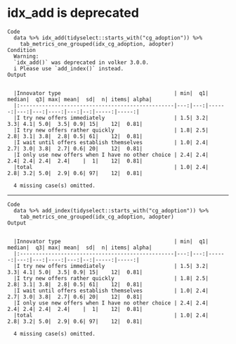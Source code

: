 # idx_add is deprecated

    Code
      data %>% idx_add(tidyselect::starts_with("cg_adoption")) %>%
        tab_metrics_one_grouped(idx_cg_adoption, adopter)
    Condition
      Warning:
      `idx_add()` was deprecated in volker 3.0.0.
      i Please use `add_index()` instead.
    Output
      
      
      |Innovator type                                    | min|  q1| median|  q3| max| mean|  sd|  n| items| alpha|
      |:-------------------------------------------------|---:|---:|------:|---:|---:|----:|---:|--:|-----:|-----:|
      |I try new offers immediately                      | 1.5| 3.2|    3.3| 4.1| 5.0|  3.5| 0.9| 15|    12|  0.81|
      |I try new offers rather quickly                   | 1.8| 2.5|    2.8| 3.1| 3.8|  2.8| 0.5| 61|    12|  0.81|
      |I wait until offers establish themselves          | 1.0| 2.4|    2.7| 3.0| 3.8|  2.7| 0.6| 20|    12|  0.81|
      |I only use new offers when I have no other choice | 2.4| 2.4|    2.4| 2.4| 2.4|  2.4|    |  1|    12|  0.81|
      |total                                             | 1.0| 2.4|    2.8| 3.2| 5.0|  2.9| 0.6| 97|    12|  0.81|
      
      4 missing case(s) omitted.
      

---

    Code
      data %>% add_index(tidyselect::starts_with("cg_adoption")) %>%
        tab_metrics_one_grouped(idx_cg_adoption, adopter)
    Output
      
      
      |Innovator type                                    | min|  q1| median|  q3| max| mean|  sd|  n| items| alpha|
      |:-------------------------------------------------|---:|---:|------:|---:|---:|----:|---:|--:|-----:|-----:|
      |I try new offers immediately                      | 1.5| 3.2|    3.3| 4.1| 5.0|  3.5| 0.9| 15|    12|  0.81|
      |I try new offers rather quickly                   | 1.8| 2.5|    2.8| 3.1| 3.8|  2.8| 0.5| 61|    12|  0.81|
      |I wait until offers establish themselves          | 1.0| 2.4|    2.7| 3.0| 3.8|  2.7| 0.6| 20|    12|  0.81|
      |I only use new offers when I have no other choice | 2.4| 2.4|    2.4| 2.4| 2.4|  2.4|    |  1|    12|  0.81|
      |total                                             | 1.0| 2.4|    2.8| 3.2| 5.0|  2.9| 0.6| 97|    12|  0.81|
      
      4 missing case(s) omitted.
      

